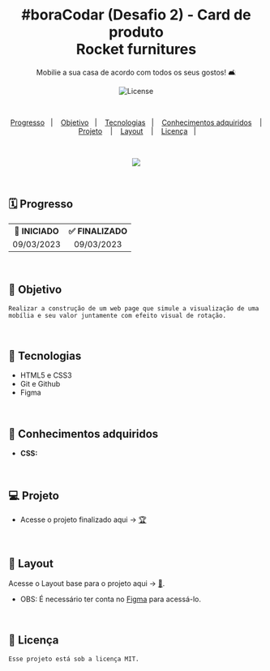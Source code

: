 <h1 align="center">#boraCodar (Desafio 2) - Card de produto<br/>Rocket furnitures</h1>

<p align="center">
Mobilie a sua casa de acordo com todos os seus gostos! 🛋️
</p>

<p align="center">
  <img alt="License" src="https://img.shields.io/static/v1?label=license&message=MIT&color=49AA26&labelColor=000000">
</p>

</br>

<p align="center">
  <a href="#-Progresso">Progresso</a>&nbsp;&nbsp;&nbsp;|&nbsp;&nbsp;&nbsp;
  <a href="#-Objetivo">Objetivo</a>&nbsp;&nbsp;&nbsp;|&nbsp;&nbsp;&nbsp;
  <a href="#-Tecnologias">Tecnologias</a>&nbsp;&nbsp;&nbsp;|&nbsp;&nbsp;&nbsp;
  <a href="#-Conhecimentos-adquiridos">Conhecimentos adquiridos</a>
  &nbsp;&nbsp;&nbsp;|&nbsp;&nbsp;&nbsp;
  <a href="#-Projeto">Projeto</a>
  &nbsp;&nbsp;&nbsp;|&nbsp;&nbsp;&nbsp;
  <a href="#-Layout">Layout</a>
  &nbsp;&nbsp;&nbsp;|&nbsp;&nbsp;&nbsp; 
  <a href="#-Licença">Licença</a>&nbsp;&nbsp;&nbsp;|&nbsp;&nbsp;&nbsp;
</p>

</br>

<p align = "center">
<img src="https://i.imgur.com/L0Ja5B7.png"/>
</p>

<br>

## 🗓️ Progresso

<div align="center">
  <table>
    <tr align="center">
      <th>🚩 INICIADO</th>
      <th>✅ FINALIZADO</th>
    </tr>
    <tr align="center">
      <td>09/03/2023</td>
      <td>09/03/2023</td>
    </tr>
  </table>
</div>

<br>

## 🎯 Objetivo

    Realizar a construção de um web page que simule a visualização de uma mobília e seu valor juntamente com efeito visual de rotação.
<br>

## 🚀 Tecnologias

- HTML5 e CSS3
- Git e Github
- Figma

<br>

## 🧠 Conhecimentos adquiridos

<p align="justify">

- <Strong>CSS:</strong>
  <br/>

</p>

<br/>

## 💻 Projeto

<p align="justify">

</p>

- Acesse o projeto finalizado aqui -> [🏆](https://pedro-suassuna.github.io/boraCodar_Desafio2_CardDeProduto)

<br>

## 🔖 Layout

Acesse o Layout base para o projeto aqui -> [🎨](<https://www.figma.com/file/UMoQqYqFzlKBO3sc1Vuck4/%23boraCodar---Desafio-2-(Community)?node-id=1-133&t=Cfil8ZaHgqgmFjoH-0>).
<br/>

- OBS: É necessário ter conta no [Figma](https://figma.com) para acessá-lo.

<br>

## 📖 Licença

    Esse projeto está sob a licença MIT.
